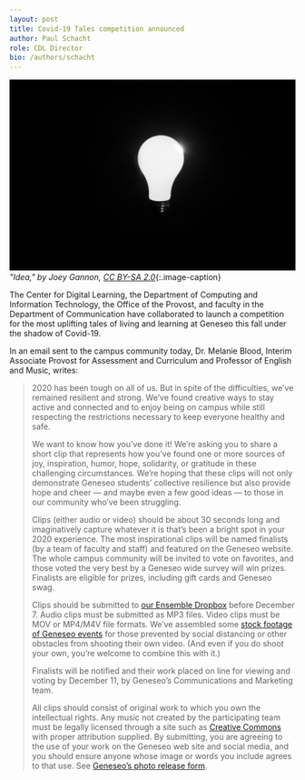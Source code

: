 ```yaml
---
layout: post
title: Covid-19 Tales competition announced
author: Paul Schacht
role: CDL Director
bio: /authors/schacht
---
```

![Picture of a lightbulb](/images/lightbulb.jpg)
*"Idea," by Joey Gannon, [CC BY-SA 2.0](https://creativecommons.org/licenses/by-sa/2.0/)*{:.image-caption}

The Center for Digital Learning, the Department of Computing and Information Technology, the Office of the Provost, and faculty in the Department of Communication have collaborated to launch a competition for the most uplifting tales of living and learning at Geneseo this fall under the shadow of Covid-19.

In an email sent to the campus community today, Dr. Melanie Blood, Interim Associate Provost for Assessment and Curriculum and Professor of English and Music, writes:

> 2020 has been tough on all of us. But in spite of the difficulties, we’ve remained resilient and strong. We’ve found creative ways to stay active and connected and to enjoy being on campus while still respecting the restrictions necessary to keep everyone healthy and safe.
>
> We want to know how you’ve done it! We’re asking you to share a short clip that represents how you’ve found one or more sources of joy, inspiration, humor, hope, solidarity, or gratitude in these challenging circumstances. We’re hoping that these clips will not only demonstrate Geneseo students’ collective resilience but also provide hope and cheer — and maybe even a few good ideas — to those in our community who’ve been struggling.
>
> Clips (either audio or video) should be about 30 seconds long and imaginatively capture whatever it is that’s been a bright spot in your 2020 experience. The most inspirational clips will be named finalists (by a team of faculty and staff) and featured on the Geneseo website. The whole campus community will be invited to vote on favorites, and those voted the very best by a Geneseo wide survey will win prizes. Finalists are eligible for prizes, including gift cards and Geneseo swag.
>
> Clips should be submitted to [our Ensemble Dropbox](https://cloud.ensemblevideo.com/Dropbox/COVIDTales) before December 7. Audio clips must be submitted as MP3 files. Video clips must be MOV or MP4/M4V file formats. We’ve assembled some [stock footage of Geneseo events](https://drive.google.com/drive/folders/18SRpscVsuGRcBlcjfF0e9mT3s8P2I8Ou?usp=sharing) for those prevented by social distancing or other obstacles from shooting their own video. (And even if you do shoot your own, you’re welcome to combine this with it.)
>
> Finalists will be notified and their work placed on line for viewing and voting by December 11, by Geneseo’s Communications and Marketing team. 
>
> All clips should consist of original work to which you own the intellectual rights. Any music not created by the participating team must be legally licensed through a site such as [Creative Commons](https://creativecommons.org/about/program-areas/arts-culture/arts-culture-resources/legalmusicforvideos/) with proper attribution supplied. By submitting, you are agreeing to the use of your work on the Geneseo web site and social media, and you should ensure anyone whose image or words you include agrees to that use. See [Geneseo’s photo release form](https://docs.google.com/document/d/1E-tjxgMGVrp7J7eD9SW8QzBjC56jXjyOpnQUtXIvnVM/edit?usp=sharing). 

